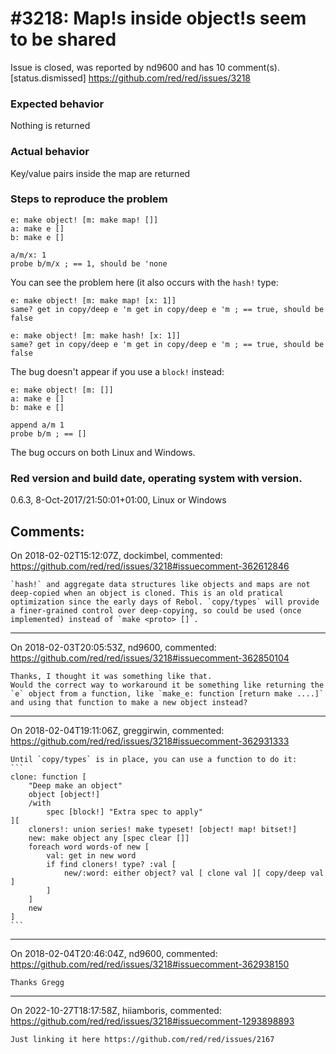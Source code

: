
#3218: Map!s inside object!s seem to be shared
================================================================================
Issue is closed, was reported by nd9600 and has 10 comment(s).
[status.dismissed]
<https://github.com/red/red/issues/3218>

### Expected behavior
Nothing is returned

### Actual behavior
Key/value pairs inside the map are returned

### Steps to reproduce the problem

```
e: make object! [m: make map! []]
a: make e []
b: make e []

a/m/x: 1
probe b/m/x ; == 1, should be 'none
```

You can see the problem here (it also occurs with the `hash!` type:
```
e: make object! [m: make map! [x: 1]] 
same? get in copy/deep e 'm get in copy/deep e 'm ; == true, should be false

e: make object! [m: make hash! [x: 1]] 
same? get in copy/deep e 'm get in copy/deep e 'm ; == true, should be false
```

The bug doesn't appear if you use a `block!` instead:
```
e: make object! [m: []]
a: make e []
b: make e []

append a/m 1
probe b/m ; == []
```

The bug occurs on both Linux and Windows.

### Red version and build date, operating system with version.
0.6.3, 8-Oct-2017/21:50:01+01:00, Linux or Windows


Comments:
--------------------------------------------------------------------------------

On 2018-02-02T15:12:07Z, dockimbel, commented:
<https://github.com/red/red/issues/3218#issuecomment-362612846>

    `hash!` and aggregate data structures like objects and maps are not deep-copied when an object is cloned. This is an old pratical optimization since the early days of Rebol. `copy/types` will provide a finer-grained control over deep-copying, so could be used (once implemented) instead of `make <proto> []`.

--------------------------------------------------------------------------------

On 2018-02-03T20:05:53Z, nd9600, commented:
<https://github.com/red/red/issues/3218#issuecomment-362850104>

    Thanks, I thought it was something like that.
    Would the correct way to workaround it be something like returning the `e` object from a function, like `make_e: function [return make ....]` and using that function to make a new object instead?

--------------------------------------------------------------------------------

On 2018-02-04T19:11:06Z, greggirwin, commented:
<https://github.com/red/red/issues/3218#issuecomment-362931333>

    Until `copy/types` is in place, you can use a function to do it:
    ```
    clone: function [
    	"Deep make an object"
    	object [object!]
    	/with
    		spec [block!] "Extra spec to apply"
    ][
    	cloners!: union series! make typeset! [object! map! bitset!]
    	new: make object any [spec clear []]
    	foreach word words-of new [
    		val: get in new word
    		if find cloners! type? :val [
    			new/:word: either object? val [ clone val ][ copy/deep val ]
    		]
    	]
    	new
    ]
    ```

--------------------------------------------------------------------------------

On 2018-02-04T20:46:04Z, nd9600, commented:
<https://github.com/red/red/issues/3218#issuecomment-362938150>

    Thanks Gregg

--------------------------------------------------------------------------------

On 2022-10-27T18:17:58Z, hiiamboris, commented:
<https://github.com/red/red/issues/3218#issuecomment-1293898893>

    Just linking it here https://github.com/red/red/issues/2167

